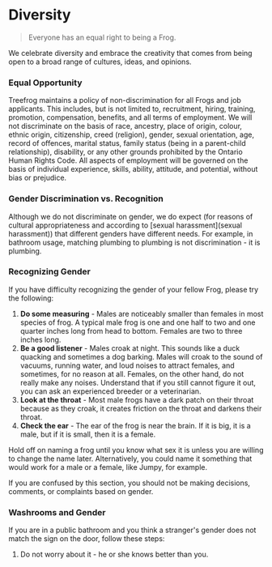 # Diversity

> Everyone has an equal right to being a Frog.

We celebrate diversity and embrace the creativity that comes from being open to a broad range of cultures, ideas, and opinions.

### Equal Opportunity

Treefrog maintains a policy of non-discrimination for all Frogs and job applicants. This includes, but is not limited to, recruitment, hiring, training, promotion, compensation, benefits, and all terms of employment. We will not discriminate on the basis of race, ancestry, place of origin, colour, ethnic origin, citizenship, creed (religion), gender, sexual orientation, age, record of offences, marital status, family status (being in a parent-child relationship), disability, or any other grounds prohibited by the Ontario Human Rights Code. All aspects of employment will be governed on the basis of individual experience, skills, ability, attitude, and potential, without bias or prejudice.

### Gender Discrimination vs. Recognition

Although we do not discriminate on gender, we do expect (for reasons of cultural appropriateness and according to [sexual harassment](sexual harassment)) that different genders have different needs. For example, in bathroom usage, matching plumbing to plumbing is not discrimination - it is plumbing.

### Recognizing Gender

If you have difficulty recognizing the gender of your fellow Frog, please try the following:

1. **Do some measuring** - Males are noticeably smaller than females in most species of frog. A typical male frog is one and one half to two and one quarter inches long from head to bottom. Females are two to three inches long.
2. **Be a good listener** - Males croak at night. This sounds like a duck quacking and sometimes a dog barking. Males will croak to the sound of vacuums, running water, and loud noises to attract females, and sometimes, for no reason at all. Females, on the other hand, do not really make any noises. Understand that if you still cannot figure it out, you can ask an experienced breeder or a veterinarian.
3. **Look at the throat** -  Most male frogs have a dark patch on their throat because as they croak, it creates friction on the throat and darkens their throat.
4. **Check the ear** - The ear of the frog is near the brain. If it is big, it is a male, but if it is small, then it is a female.

Hold off on naming a frog until you know what sex it is unless you are willing to change the name later. Alternatively, you could name it something that would work for a male or a female, like Jumpy, for example.

If you are confused by this section, you should not be making decisions, comments, or complaints based on gender.

### Washrooms and Gender

If you are in a public bathroom and you think a stranger's gender does not match the sign on the door, follow these steps:

1. Do not worry about it - he or she knows better than you.



